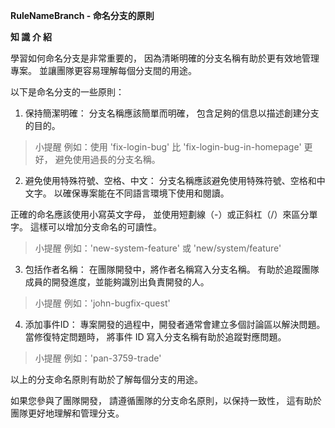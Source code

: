 **RuleNameBranch - 命名分支的原則**

**知 識 介 紹**

學習如何命名分支是非常重要的，
因為清晰明確的分支名稱有助於更有效地管理專案。
並讓團隊更容易理解每個分支間的用途。

以下是命名分支的一些原則：

1. 保持簡潔明確： 
分支名稱應該簡單而明確，
包含足夠的信息以描述創建分支的目的。

>小提醒
例如：使用 'fix-login-bug' 比 
'fix-login-bug-in-homepage' 更好，
避免使用過長的分支名稱。

2. 避免使用特殊符號、空格、中文：
分支名稱應該避免使用特殊符號、空格和中文字。
以確保專案能在不同語言環境下使用和閱讀。

正確的命名應該使用小寫英文字母，
並使用短劃線（-）或正斜杠（/）來區分單字。
這樣可以增加分支命名的可讀性。

>小提醒
例如：'new-system-feature' 或 'new/system/feature'

3. 包括作者名稱：
在團隊開發中，將作者名稱寫入分支名稱。
有助於追蹤團隊成員的開發進度，並能夠識別出負責開發的人。

>小提醒
例如：'john-bugfix-quest'

4. 添加事件ID：
專案開發的過程中，開發者通常會建立多個討論區以解決問題。
當修復特定問題時，
將事件 ID 寫入分支名稱有助於追蹤對應問題。

>小提醒
例如：'pan-3759-trade'


以上的分支命名原則有助於了解每個分支的用途。

如果您參與了團隊開發，
請遵循團隊的分支命名原則，以保持一致性，
這有助於團隊更好地理解和管理分支。
